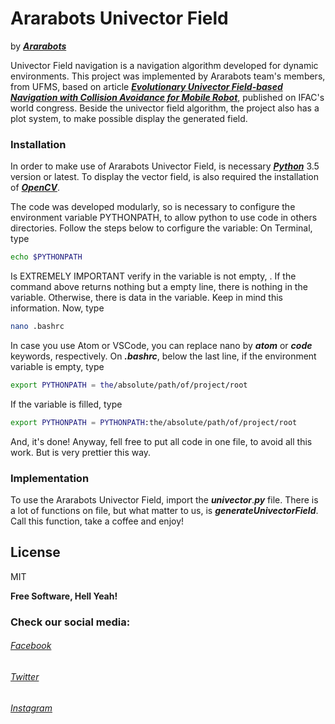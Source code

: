 # Ararabots Univector Field 
by ***[Ararabots]***

Univector Field navigation is a navigation algorithm developed for dynamic environments. This project was implemented by Ararabots team's members, from UFMS, based on article ***[Evolutionary Univector Field-based Navigation
with Collision Avoidance for Mobile Robot]***, published on IFAC's world congress.
Beside the univector field algorithm, the project also has a plot system, to make possible display the generated field.


### Installation

In order to make use of Ararabots Univector Field, is necessary ***[Python]*** 3.5 version or latest.
To display the vector field, is also required the installation of ***[OpenCV]***.

The code was developed modularly, so is necessary to configure the environment variable PYTHONPATH, to allow python to use code in others directories. Follow the steps below to corfigure the variable:
On Terminal, type
``` sh
echo $PYTHONPATH
```
Is EXTREMELY IMPORTANT verify in the variable is not empty, . If the command above returns nothing but a empty line, there is nothing in the variable. Otherwise, there is data in the variable. Keep in mind this information.
Now, type
``` sh
nano .bashrc
```
In case you use Atom or VSCode, you can replace nano by ***atom*** or ***code*** keywords, respectively.
On ***.bashrc***, below the last line, if the environment variable is empty, type
``` sh
export PYTHONPATH = the/absolute/path/of/project/root
```
If the variable is filled, type
``` sh
export PYTHONPATH = PYTHONPATH:the/absolute/path/of/project/root
```
And, it's done!
Anyway, fell free to put all code in one file, to avoid all this work. But is very prettier this way.


### Implementation

To use the Ararabots Univector Field, import the ***univector***.***py*** file. There is a lot of functions on file, but what matter to us, is ***generateUnivectorField***. Call this function, take a coffee and enjoy!


License
----

MIT


**Free Software, Hell Yeah!**

### Check our social media:
###### [Facebook]
###### [Twitter]
###### [Instagram]

[Facebook]:<https://www.facebook.com/ararabots>
[Twitter]:<https://twitter.com/ararabots>
[Instagram]:<https://www.instagram.com/ararabots/>
   [Evolutionary Univector Field-based Navigation
with Collision Avoidance for Mobile Robot]: <https://pdfs.semanticscholar.org/2a9c/19f306bc82a8ac22ee285f3a213e27c1e968.pdf>
[Python]: <https://www.python.org/downloads/>
[OpenCV]: <https://opencv.org/releases/>
[Ararabots]: <http://lia.facom.ufms.br/ararabots/2019/03/processo-seletivo-resultado-online/>
